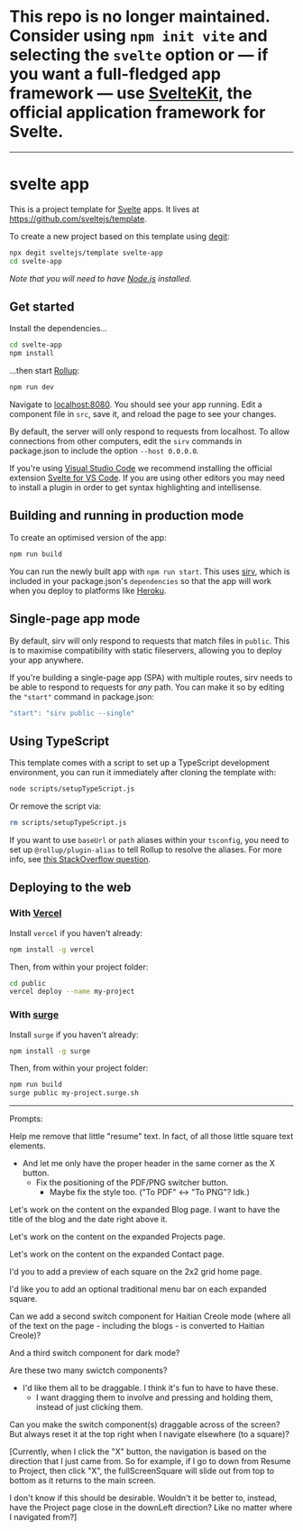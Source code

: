 # This repo is no longer maintained. Consider using `npm init vite` and selecting the `svelte` option or — if you want a full-fledged app framework — use [SvelteKit](https://kit.svelte.dev), the official application framework for Svelte.

---

# svelte app

This is a project template for [Svelte](https://svelte.dev) apps. It lives at https://github.com/sveltejs/template.

To create a new project based on this template using [degit](https://github.com/Rich-Harris/degit):

```bash
npx degit sveltejs/template svelte-app
cd svelte-app
```

*Note that you will need to have [Node.js](https://nodejs.org) installed.*


## Get started

Install the dependencies...

```bash
cd svelte-app
npm install
```

...then start [Rollup](https://rollupjs.org):

```bash
npm run dev
```

Navigate to [localhost:8080](http://localhost:8080). You should see your app running. Edit a component file in `src`, save it, and reload the page to see your changes.

By default, the server will only respond to requests from localhost. To allow connections from other computers, edit the `sirv` commands in package.json to include the option `--host 0.0.0.0`.

If you're using [Visual Studio Code](https://code.visualstudio.com/) we recommend installing the official extension [Svelte for VS Code](https://marketplace.visualstudio.com/items?itemName=svelte.svelte-vscode). If you are using other editors you may need to install a plugin in order to get syntax highlighting and intellisense.

## Building and running in production mode

To create an optimised version of the app:

```bash
npm run build
```

You can run the newly built app with `npm run start`. This uses [sirv](https://github.com/lukeed/sirv), which is included in your package.json's `dependencies` so that the app will work when you deploy to platforms like [Heroku](https://heroku.com).


## Single-page app mode

By default, sirv will only respond to requests that match files in `public`. This is to maximise compatibility with static fileservers, allowing you to deploy your app anywhere.

If you're building a single-page app (SPA) with multiple routes, sirv needs to be able to respond to requests for *any* path. You can make it so by editing the `"start"` command in package.json:

```js
"start": "sirv public --single"
```

## Using TypeScript

This template comes with a script to set up a TypeScript development environment, you can run it immediately after cloning the template with:

```bash
node scripts/setupTypeScript.js
```

Or remove the script via:

```bash
rm scripts/setupTypeScript.js
```

If you want to use `baseUrl` or `path` aliases within your `tsconfig`, you need to set up `@rollup/plugin-alias` to tell Rollup to resolve the aliases. For more info, see [this StackOverflow question](https://stackoverflow.com/questions/63427935/setup-tsconfig-path-in-svelte).

## Deploying to the web

### With [Vercel](https://vercel.com)

Install `vercel` if you haven't already:

```bash
npm install -g vercel
```

Then, from within your project folder:

```bash
cd public
vercel deploy --name my-project
```

### With [surge](https://surge.sh/)

Install `surge` if you haven't already:

```bash
npm install -g surge
```

Then, from within your project folder:

```bash
npm run build
surge public my-project.surge.sh
```


____________________________

Prompts:

Help me remove that little "resume" text. In fact, of all those little square text elements. 
- And let me only have the proper header in the same corner as the X button.
  - Fix the positioning of the PDF/PNG switcher button.
    - Maybe fix the style too. ("To PDF" <-> "To PNG"? Idk.)

Let's work on the content on the expanded Blog page. I want to have the title of the blog and the date right above it.

Let's work on the content on the expanded Projects page.

Let's work on the content on the expanded Contact page.

I'd you to add a preview of each square on the 2x2 grid home page. 

I'd like you to add an optional traditional menu bar on each expanded square.

Can we add a second switch component for Haitian Creole mode (where all of the text on the page - including the blogs - is converted to Haitian Creole)?

And a third switch component for dark mode?

Are these two many swictch components? 
- I'd like them all to be draggable. I think it's fun to have to have these.
  - I want dragging them to involve and pressing and holding them, instead of just clicking them.

Can you make the switch component(s) draggable across of the screen? But always reset it at the top right when I navigate elsewhere (to a square)?

[Currently, when I click the "X" button, the navigation is based on the direction that I just came from. So for example, if I go to down from Resume to Project, then click "X", the fullScreenSquare will slide out from top to bottom as it returns to the main screen.  

I don't know if this should be desirable. Wouldn't it be better to, instead, have the Project page close in the downLeft direction? Like no matter where I navigated from?]